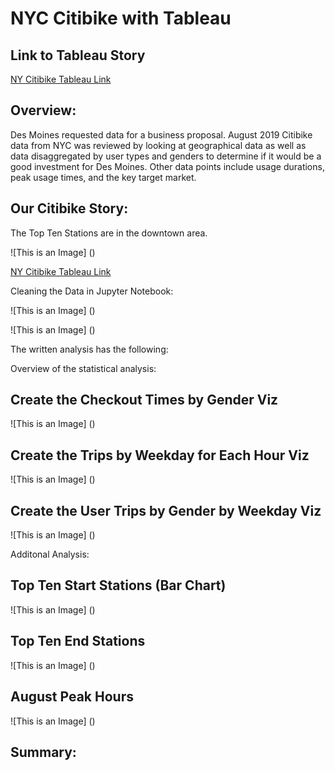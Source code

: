 # NYC Citibike with Tableau

## Link to Tableau Story 
[NY Citibike Tableau Link](https://public.tableau.com/app/profile/alex.borden/viz/NYCCitibikeChallenge_16632687147950/CitibikeStory?publish=yes")

## Overview: 

Des Moines requested data for a business proposal. August 2019 Citibike data from NYC was reviewed by looking at geographical data as well as data disaggregated by user types and genders to determine if it would be a good investment for Des Moines. Other data points include usage durations, peak usage times, and the key target market.

## Our Citibike Story: 

The Top Ten Stations are in the downtown area.

![This is an Image] ()

[NY Citibike Tableau Link](https://public.tableau.com/app/profile/alex.borden/viz/NYCCitibikeChallenge_16632687147950/CitibikeStory?publish=yes")

Cleaning the Data in Jupyter Notebook:

![This is an Image] ()

![This is an Image] ()

The written analysis has the following:

Overview of the statistical analysis:

## Create the Checkout Times by Gender Viz

![This is an Image] ()

## Create the Trips by Weekday for Each Hour Viz

![This is an Image] ()

## Create the User Trips by Gender by Weekday Viz

![This is an Image] ()


Additonal Analysis:

## Top Ten Start Stations (Bar Chart)

![This is an Image] ()

## Top Ten End Stations

![This is an Image] ()

## August Peak Hours

![This is an Image] ()


## Summary:




